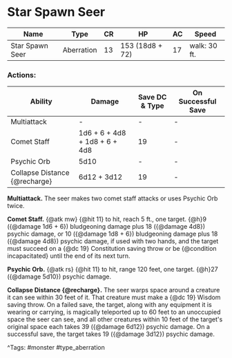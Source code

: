 # Star Spawn Seer

| Name | Type | CR | HP | AC | Speed |
|------|------|----|----|----|-------|
| Star Spawn Seer | Aberration | 13 | 153 (18d8 + 72) | 17 | walk: 30 ft. |

### Actions:

| Ability | Damage | Save DC & Type | On Successful Save |
|---------|--------|----------------|--------------------|
| Multiattack | - | - | - |
| Comet Staff | 1d6 + 6 + 4d8 + 1d8 + 6 + 4d8 | 19 | - |
| Psychic Orb | 5d10 | - | - |
| Collapse Distance {@recharge} | 6d12 + 3d12 | 19 | - |


**Multiattack.** The seer makes two comet staff attacks or uses Psychic Orb twice.

**Comet Staff.** {@atk mw} {@hit 11} to hit, reach 5 ft., one target. {@h}9 ({@damage 1d6 + 6}) bludgeoning damage plus 18 ({@damage 4d8}) psychic damage, or 10 ({@damage 1d8 + 6}) bludgeoning damage plus 18 ({@damage 4d8}) psychic damage, if used with two hands, and the target must succeed on a {@dc 19} Constitution saving throw or be {@condition incapacitated} until the end of its next turn.

**Psychic Orb.** {@atk rs} {@hit 11} to hit, range 120 feet, one target. {@h}27 ({@damage 5d10}) psychic damage.

**Collapse Distance {@recharge}.** The seer warps space around a creature it can see within 30 feet of it. That creature must make a {@dc 19} Wisdom saving throw. On a failed save, the target, along with any equipment it is wearing or carrying, is magically teleported up to 60 feet to an unoccupied space the seer can see, and all other creatures within 10 feet of the target's original space each takes 39 ({@damage 6d12}) psychic damage. On a successful save, the target takes 19 ({@damage 3d12}) psychic damage.

^Tags: #monster #type_aberration
